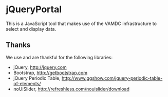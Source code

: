 jQueryPortal
============

This is a JavaScript tool that makes use of the VAMDC infrastructure to select and display data.

Thanks
-------

We use and are thankful for the following libraries:

* jQuery, http://jquery.com
* Bootstrap, http://getbootstrap.com
* jQuery Periodic Table, http://www.ggshow.com/jquery-periodic-table-of-elements/
* noUiSlider, http://refreshless.com/nouislider/download
